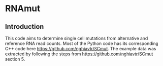 # RNAmut
## Introduction
This code aims to determine single cell mutations from alternative and reference RNA read counts. Most of the Python code has its corresponding C++ code here https://github.com/nghiavtr/SCmut. The example data was extracted by following the steps from https://github.com/nghiavtr/SCmut section 5.
